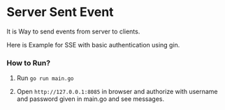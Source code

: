 # Server Sent Event

It is Way to send events from server to clients.

Here is Example for SSE with basic authentication using gin.

### How to Run? 

1) Run `` go run main.go ``

2) Open ``http://127.0.0.1:8085`` in browser and authorize with username and password given in main.go and see messages.
